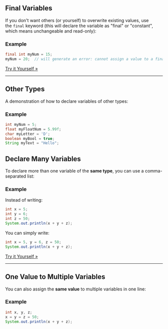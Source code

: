 ## Final Variables

If you don't want others (or yourself) to overwrite existing values, use the `final` keyword (this will declare the variable as "final" or "constant", which means unchangeable and read-only):

### Example

```java
final int myNum = 15;
myNum = 20;  // will generate an error: cannot assign a value to a final variable
```

[Try it Yourself »](https://www.w3schools.com/java/tryjava.asp?filename=demo_variables_final)

---

## Other Types

A demonstration of how to declare variables of other types:

### Example

```java
int myNum = 5;
float myFloatNum = 5.99f;
char myLetter = 'D';
boolean myBool = true;
String myText = "Hello";
```

## Declare Many Variables

To declare more than one variable of the **same type**, you can use a comma-separated list:

### Example

Instead of writing:

```java
int x = 5;
int y = 6;
int z = 50;
System.out.println(x + y + z);
```

You can simply write:

```java
int x = 5, y = 6, z = 50;
System.out.println(x + y + z);
```

[Try it Yourself »](https://www.w3schools.com/java/tryjava.asp?filename=demo_variables5)

---

## One Value to Multiple Variables

You can also assign the **same value** to multiple variables in one line:

### Example

```java
int x, y, z;
x = y = z = 50;
System.out.println(x + y + z);
```
